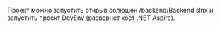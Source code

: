 Проект можно запустить открыв солюшен /backend/Backend.slnx и запустить проект DevEnv (развернет хост .NET Aspire).